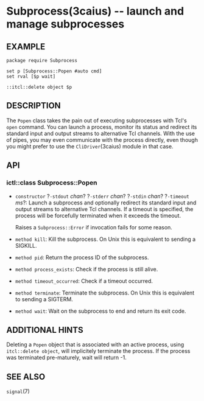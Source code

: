 Subprocess(3caius) -- launch and manage subprocesses
==============================================================================

## EXAMPLE

    package require Subprocess

    set p [Subprocess::Popen #auto cmd]
    set rval [$p wait]

    ::itcl::delete object $p

## DESCRIPTION

The `Popen` class takes the pain out of executing subprocesses with Tcl's
`open` command. You can launch a process, monitor its status and redirect its
standard input and output streams to alternative Tcl channels. With the use of
pipes, you may even communicate with the process directly, even though you might
prefer to use the `CliDriver`(3caius) module in that case. 

## API

### ictl::class Subprocess::Popen

* `constructor` ?`-stdout` *chan*? ?`-stderr` *chan*? ?`-stdin` *chan*? ?`-timeout` *ms*?:
  Launch a subprocess and optionally redirect its standard input and output
  streams to alternative Tcl channels. If a timeout is specified, the process will
  be forcefully terminated when it exceeds the timeout.

  Raises a `Subprocess::Error` if invocation fails for some reason.

* `method kill`:
  Kill the subprocess. On Unix this is equivalent to sending a SIGKILL.

* `method pid`:
  Return the process ID of the subprocess.

* `method process_exists`:
  Check if the process is still alive.

* `method timeout_occurred`:
  Check if a timeout occurred.

* `method terminate`:
  Terminate the subprocess. On Unix this is equivalent to sending a SIGTERM.

* `method wait`:
  Wait on the subprocess to end and return its exit code.

## ADDITIONAL HINTS

Deleting a `Popen` object that is associated with an active process, using
`itcl::delete object`, will implicitely terminate the process. If the process
was terminated pre-maturely, wait will return -1.

## SEE ALSO

`signal`(7)

